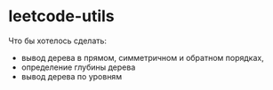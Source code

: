 # leetcode-utils

Что бы хотелось сделать:

- вывод дерева в прямом, симметричном и обратном порядках,
- определение глубины дерева
- вывод дерева по уровням